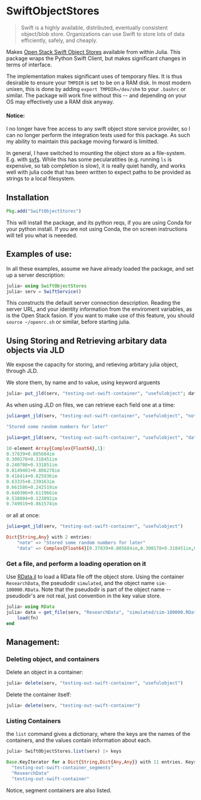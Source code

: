 # SwiftObjectStores


>Swift is a highly available, distributed, eventually consistent object/blob store. Organizations can use Swift to store lots of data efficiently, safely, and cheaply.


Makes [Open Stack Swift Object Stores](http://docs.openstack.org/developer/swift/) available from within Julia.
This package wraps the Python Swift Client, but makes significant changes in terms of interface.


The implementation makes significant uses of temporary files.
It is thus desirable to ensure your `TMPDIR` is set to be on a RAM disk.
In most modern unixen, this is done by adding `export TMPDIR=/dev/shm` to your `.bashrc` or similar.
The package will work fine without this -- and depending on your OS may effectively use a RAM disk anyway.

#### Notice:
I no longer have free access to any swift object store service provider,
so I can no longer perform the integration tests used for this package.
As such my ability to maintain this package moving forward is limitted.

In general, I have switched to mounting the object store as a file-system.
E.g. with [svfs](https://github.com/ovh/svfs).
While this has some pecularatities (e.g. running `ls` is expensive, so tab completion is slow),
it is really quiet handly, and works well with julia code that has been written to expect paths to be provided as strings to a local filesystem.

## Installation

```julia
Pkg.add("SwiftObjectStores")
```

This will install the package, and its python reqs, if you are using Conda for your python install.
If you are not using Conda, the on screen instructions will tell you what is neeeded.



## Examples of use:

In all these examples, assume we have already loaded the package, and set up a server description:

```julia
julia> using SwiftObjectStores
julia> serv = SwiftService()
```
This constructs the default server connection description.
Reading the server URL, and your identity information from the enviroment variables, as is the Open Stack fasion.
If you want to make use of this feature, you should  `source ~/openrc.sh` or similar, before starting julia.

## Using Storing and Retrieving arbitary data objects via JLD

We expose the capacity for storing, and retieving arbitary julia object, through JLD.

We store them, by name and to value, using keyword arguents
```julia
julia> put_jld(serv, "testing-out-swift-container", "usefulobject"; data = rand(Complex128, 10), note="Stored some random numbers for later")
```

As when using JLD on files, we can retrieve each field one at a time:

```julia
julia>get_jld(serv, "testing-out-swift-container", "usefulobject", "note")

"Stored some random numbers for later"

julia>get_jld(serv, "testing-out-swift-container", "usefulobject", "data")

10-element Array{Complex{Float64},1}:
0.37839+0.805684im
0.300178+0.318451im
0.240708+0.331851im
0.0149401+0.806278im
0.416414+0.825936im
0.63335+0.239163im
0.661586+0.242519im
0.640306+0.611966im
0.538004+0.123092im
0.749919+0.861574im
```

or all at once:

```julia
julia>get_jld(serv, "testing-out-swift-container", "usefulobject")

Dict{String,Any} with 2 entries:
    "note" => "Stored some random numbers for later"
    "data" => Complex{Float64}[0.37839+0.805684im,0.300178+0.318451im,0.240708+0.…
```

### Get a file, and perform a loading operation on it
Use [RData.jl](https://github.com/JuliaStats/RData.jl/) to load a RData file off the object store.
Using the container `ResearchData`, the pseudodir `simulated`, and the object name `sim-100000.RData`.
Note that the pseudodir is part of the object name -- pseudodir's are not real, just convention in the key value store.

```julia
julia> using RData
julia> data = get_file(serv, "ResearchData", "simulated/sim-100000.RData") do fn
    load(fn)
end
```

## Management:

### Deleting object, and containers

Delete an object in a container:

```julia
julia> delete(serv, "testing-out-swift-container", "usefulobject")
```

Delete the container itself:

```julia
julia> delete(serv, "testing-out-swift-container")
```



### Listing Containers

the `list` command gives a dictionary, where the keys are the names of the containers, and the values contain information about each.

```julia
julia> SwiftObjectStores.list(serv) |> keys

Base.KeyIterator for a Dict{String,Dict{Any,Any}} with 11 entries. Keys:
  "testing-out-swift-container_segments"
  "ResearchData"
  "testing-out-swift-container"
```

Notice, segment containers are also listed. 
